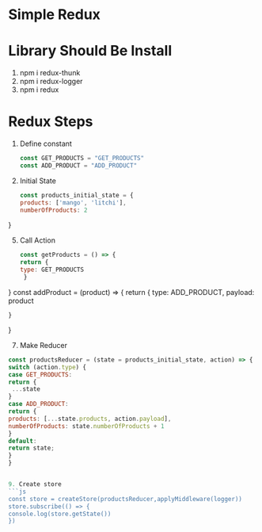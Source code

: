 # Simple Redux
# Library Should Be Install
  1. npm i redux-thunk  
  2. npm i redux-logger  
  3. npm i redux
     
# Redux Steps
1. Define constant  
   ```js
   const GET_PRODUCTS = "GET_PRODUCTS"
   const ADD_PRODUCT = "ADD_PRODUCT"
2. Initial State
   ```js
   const products_initial_state = {
   products: ['mango', 'litchi'],
   numberOfProducts: 2
}

5. Call Action
   ```js
   const getProducts = () => {
   return {
   type: GET_PRODUCTS
    }
}
   const addProduct = (product) => {
   return {
   type: ADD_PRODUCT,
   payload: product

    }
}
   



7. Make Reducer
  ```js
  const productsReducer = (state = products_initial_state, action) => {
  switch (action.type) {
  case GET_PRODUCTS:
  return {
   ...state
  }
  case ADD_PRODUCT:
  return {
  products: [...state.products, action.payload],
  numberOfProducts: state.numberOfProducts + 1
  }
  default:
  return state;
  }
}


9. Create store 
```js
const store = createStore(productsReducer,applyMiddleware(logger))  
store.subscribe(() => {
console.log(store.getState())
})
 
 
